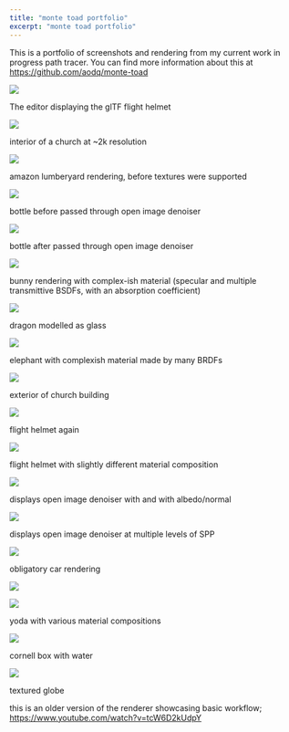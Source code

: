 ```yaml
---
title: "monte toad portfolio"
excerpt: "monte toad portfolio"
---
```


This is a portfolio of screenshots and rendering from my current work in progress path tracer. You can find more information about this at https://github.com/aodq/monte-toad

![](https://aodq.net/files/flight-helmet-textured-editor.png)

The editor displaying the glTF flight helmet

![](https://aodq.net/files/4k-interior.png)

interior of a church at ~2k resolution

![](https://aodq.net/files/amazon-lumberyard-1.png)

amazon lumberyard rendering, before textures were supported

![](https://aodq.net/files/bottle-noisy.png)

bottle before passed through open image denoiser

![](https://aodq.net/files/bottle-denoised.png)

bottle after passed through open image denoiser

![](https://aodq.net/files/bunny.png)

bunny rendering with complex-ish material (specular and multiple transmittive
  BSDFs, with an absorption coefficient)

![](https://aodq.net/files/dragon-glass.png)

dragon modelled as glass

![](https://aodq.net/files/elphant.png)

elephant with complexish material made by many BRDFs

![](https://aodq.net/files/exterior-less-noisy.png)

exterior of church building

![](https://aodq.net/files/flight-helmet-textured.png)

flight helmet again

![](https://aodq.net/files/flight-helmet.png)

flight helmet with slightly different material composition

![](https://aodq.net/files/man-denoise-albedo.png)

displays open image denoiser with and with albedo/normal

![](https://aodq.net/files/man-denoise-spp.png)

displays open image denoiser at multiple levels of SPP

![](https://aodq.net/files/muhcar.png)

obligatory car rendering

![](https://aodq.net/files/noda.png)

![](https://aodq.net/files/noda2.png)

yoda with various material compositions

![](https://aodq.net/files/water-thing.png)

cornell box with water

![](https://aodq.net/files/world-globse.png)

textured globe

this is an older version of the renderer showcasing basic workflow; https://www.youtube.com/watch?v=tcW6D2kUdpY

